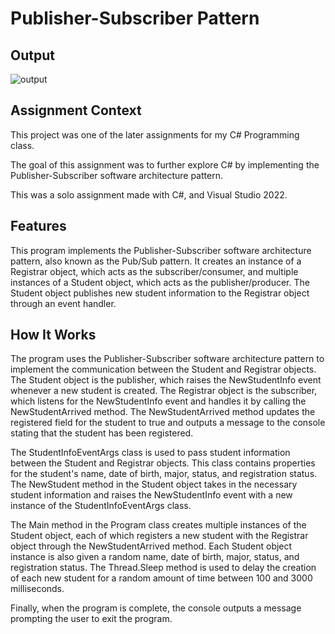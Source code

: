 # Publisher-Subscriber Pattern

## Output

![output](images/output.png)

## Assignment Context

This project was one of the later assignments for my C# Programming class.

The goal of this assignment was to further explore C# by implementing the Publisher-Subscriber software architecture pattern.

This was a solo assignment made with C#, and Visual Studio 2022.

## Features

This program implements the Publisher-Subscriber software architecture pattern, also known as the Pub/Sub pattern. 
It creates an instance of a Registrar object, which acts as the subscriber/consumer, and multiple instances of a Student object, which acts as the publisher/producer. 
The Student object publishes new student information to the Registrar object through an event handler.

## How It Works

The program uses the Publisher-Subscriber software architecture pattern to implement the communication between the Student and Registrar objects. 
The Student object is the publisher, which raises the NewStudentInfo event whenever a new student is created. 
The Registrar object is the subscriber, which listens for the NewStudentInfo event and handles it by calling the NewStudentArrived method. 
The NewStudentArrived method updates the registered field for the student to true and outputs a message to the console stating that the student has been registered.

The StudentInfoEventArgs class is used to pass student information between the Student and Registrar objects. 
This class contains properties for the student's name, date of birth, major, status, and registration status. 
The NewStudent method in the Student object takes in the necessary student information and raises the NewStudentInfo event with a new instance of the StudentInfoEventArgs class.

The Main method in the Program class creates multiple instances of the Student object, each of which registers a new student with the Registrar object through the NewStudentArrived method. 
Each Student object instance is also given a random name, date of birth, major, status, and registration status. 
The Thread.Sleep method is used to delay the creation of each new student for a random amount of time between 100 and 3000 milliseconds.

Finally, when the program is complete, the console outputs a message prompting the user to exit the program.

